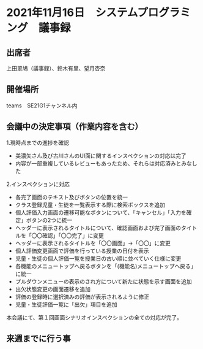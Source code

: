 # 2021年11月16日　システムプログラミング　議事録

## 出席者
上田翠鳩（議事録）、鈴木有里、望月杏奈

## 開催場所
teams　SE21G1チャンネル内

## 会議中の決定事項（作業内容を含む）

1.現時点までの進捗を確認
 - 美濃矢さん及び古川さんのUI面に関するインスペクションの対応は完了
 - 内容が一部重複しているレビューもあったため、それらは対応済みとみなした

2.インスペクションに対応

   - 各完了画面のテキスト及びボタンの位置を統一
   - クラス登録児童・生徒を一覧表示する際に検索ボックスを追加
   - 個人評価入力画面の遷移可能なボタンについて、「キャンセル」「入力を確定」ボタンの2つに統一
   - ヘッダーに表示されるタイトルについて、確認画面および完了画面のタイトルを「〇〇確認」「〇〇完了」に変更
   - ヘッダーに表示されるタイトルを「〇〇画面」→「〇〇」に変更
   - 個人評価変更画面で評価を行っている授業の日付を表示
   - 児童・生徒の個人評価一覧を授業日の古い順に並べていく仕様に変更
   - 各機能のメニュートップへ戻るボタンを「(機能名)メニュートップへ戻る」に統一
   - プルダウンメニューの表示のされ方について新たに状態を示す画面を追加
  - 出欠状態変更の画面遷移を追加
   - 評価の登録時に選択済みの評価が表示されるように修正
   - 児童・生徒評価一覧に「出欠」項目を追加

本会議にて、第１回画面シナリオインスペクションの全ての対応が完了。

## 来週までに行う事


